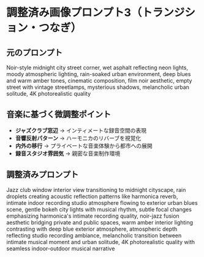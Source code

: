# 調整済み画像プロンプト3（トランジション・つなぎ）

## 元のプロンプト
Noir-style midnight city street corner, wet asphalt reflecting neon lights, moody atmospheric lighting, rain-soaked urban environment, deep blues and warm amber tones, cinematic composition, film noir aesthetic, empty street with vintage streetlamps, mysterious shadows, melancholic urban solitude, 4K photorealistic quality

## 音楽に基づく微調整ポイント
- **ジャズクラブ窓辺** → インティメートな録音空間の表現
- **音響反射パターン** → ハーモニカのリバーブを視覚化
- **内外の移行** → プライベートな音楽体験から都市への展開
- **録音スタジオ雰囲気** → 親密な音楽制作環境

## 調整済みプロンプト
Jazz club window interior view transitioning to midnight cityscape, rain droplets creating acoustic reflection patterns like harmonica reverb, intimate indoor recording studio atmosphere flowing to exterior urban blues scene, gentle bokeh city lights with musical rhythm, subtle focal changes emphasizing harmonica's intimate recording quality, noir-jazz fusion aesthetic bridging private and public spaces, warm amber interior lighting contrasting with deep blue exterior atmosphere, atmospheric depth reflecting studio recording ambiance, melancholic transition between intimate musical moment and urban solitude, 4K photorealistic quality with seamless indoor-outdoor musical narrative